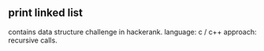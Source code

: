 ## print linked list
contains data structure challenge in hackerank.
language: c / c++
approach: recursive calls.
